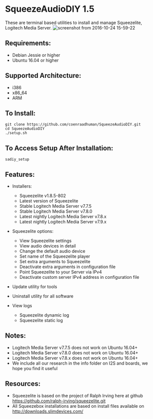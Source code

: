SqueezeAudioDIY 1.5
===================
These are terminal based utilities to install and manage Squeezelite, Logitech Media Server.
![screenshot from 2016-10-24 15-59-22](https://cloud.githubusercontent.com/assets/20205514/19648725/609367ce-9a03-11e6-9442-bb0582cbd21c.png)

Requirements:
-------------
- Debian Jessie or higher
- Ubuntu 16.04 or higher

Supported Architecture:
-----------------------
- i386
- x86_64
- ARM

To Install:
-----------
```shell
git clone https://github.com/coenraadhuman/SqueezeAudioDIY.git
cd SqueezeAudioDIY
./setup.sh
```

To Access Setup After Installation:
-----------------------------------
```shell
sadiy_setup
```

Features:
---------
- Installers:
  - Squeezelite v1.8.5-802
  - Latest version of Squeezelite
  - Stable Logitech Media Server v7.7.5
  - Stable Logitech Media Server v7.8.0
  - Latest nightly Logitech Media Server v7.8.x
  - Latest nightly Logitech Media Server v7.9.x

- Squeezelite options:
  - View Squeezelite settings
  - View audio devices in detail
  - Change the default audio device
  - Set name of the Squeezelite player
  - Set extra arguments to Squeezelite
  - Deactivate extra arguments in configuration file
  - Point Squeezelite to your Server via IPv4
  - Deactivate custom server IPv4 address in configuration file

- Update utility for tools

- Uninstall utility for all software

- View logs
  - Squeezelite dynamic log
  - Squeezelite static log

Notes:
------
- Logitech Media Server v7.7.5 does not work on Ubuntu 16.04+
- Logitech Media Server v7.8.0 does not work on Ubuntu 16.04+
- Logitech Media Server v7.8.x does not work on Ubuntu 16.04+
- We include all our research in the info folder on I2S and boards, we hope you find it useful

Resources:
----------
- Squeezelite is based on the project of Ralph Irving here at github https://github.com/ralph-irving/squeezelite.git
- All Squeezebox installations are based on install files available on http://downloads.slimdevices.com/

